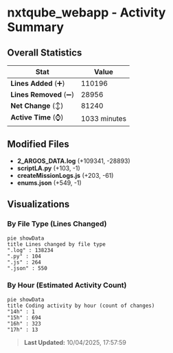 # nxtqube_webapp - Activity Summary 

## Overall Statistics

| Stat                   | Value                                                             |
| ---------------------- | ----------------------------------------------------------------- |
| **Lines Added** (➕)   | 110196                                          |
| **Lines Removed** (➖) | 28956                                        |
| **Net Change** (↕)    | 81240                |
| **Active Time** (⌚)   | 1033 minutes |


## Modified Files
- **2_ARGOS_DATA.log** (+109341, -28893)
- **scriptLA.py** (+103, -1)
- **createMissionLogs.js** (+203, -61)
- **enums.json** (+549, -1)

## Visualizations

### By File Type (Lines Changed)

```mermaid
pie showData
title Lines changed by file type
".log" : 138234
".py" : 104
".js" : 264
".json" : 550
```

### By Hour (Estimated Activity Count)

```mermaid
pie showData
title Coding activity by hour (count of changes)
"14h" : 1
"15h" : 694
"16h" : 323
"17h" : 13
```


> **Last Updated:** 10/04/2025, 17:57:59